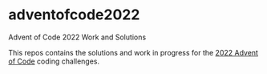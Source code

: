 # adventofcode2022
Advent of Code 2022 Work and Solutions

This repos contains the solutions and work in progress for the [2022 Advent of Code](https://adventofcode.com/2022) coding challenges. 
